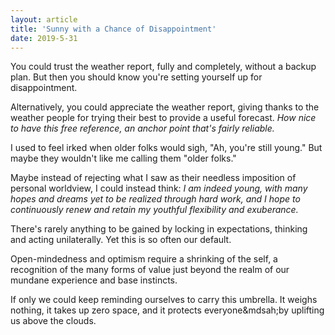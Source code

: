```yaml
---
layout: article
title: 'Sunny with a Chance of Disappointment'
date: 2019-5-31
---
```


You could trust the weather report, fully and completely, without a backup plan. But then you should know you're setting yourself up for disappointment.

Alternatively, you could appreciate the weather report, giving thanks to the weather people for trying their best to provide a useful forecast. _How nice to have this free reference, an anchor point that's fairly reliable._

I used to feel irked when older folks would sigh, "Ah, you're still young." But maybe they wouldn't like me calling them "older folks."

Maybe instead of rejecting what I saw as their needless imposition of personal worldview, I could instead think: _I am indeed young, with many hopes and dreams yet to be realized through hard work, and I hope to continuously renew and retain my youthful flexibility and exuberance._

There's rarely anything to be gained by locking in expectations, thinking and acting unilaterally. Yet this is so often our default.

Open-mindedness and optimism require a shrinking of the self, a recognition of the many forms of value just beyond the realm of our mundane experience and base instincts.

If only we could keep reminding ourselves to carry this umbrella. It weighs nothing, it takes up zero space, and it protects everyone&mdsah;by uplifting us above the clouds.
